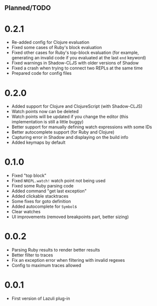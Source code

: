 ## Planned/TODO

# 0.2.1
- Re-added config for Clojure evaluation
- Fixed some cases of Ruby's block evaluation
- Fixed other cases for Ruby's top-block evaluation (for example, generating an invalid code if you evaluated at the last `end` keyword)
- Fixed warnings in Shadow-CLJS with older versions of Shadow
- Fixed a crash when trying to connect two REPLs at the same time
- Prepared code for config files

# 0.2.0
- Added support for Clojure and ClojureScript (with Shadow-CLJS)
- Watch points now can be deleted
- Watch points will be updated if you change the editor (this implementation is still a little buggy)
- Better support for manually defining watch expressions with some IDs
- Better autocomplete support (for Ruby and Clojure)
- Capturing error in Shadow and displaying on the build info
- Added keymaps by default

# 0.1.0
- Fixed "top block"
- Fixed `NREPL.watch!` watch point not being used
- Fixed some Ruby parsing code
- Added command "get last exception"
- Added clickable stacktraces
- Some fixes for goto definition
- Added autocomplete for `Symbol`s
- Clear watches
- UI improvements (removed breakpoints part, better sizing)

# 0.0.2

- Parsing Ruby results to render better results
- Better filter to traces
- Fix an exception error when filtering with invalid regexes
- Config to maximum traces allowed

# 0.0.1

- First version of Lazuli plug-in
